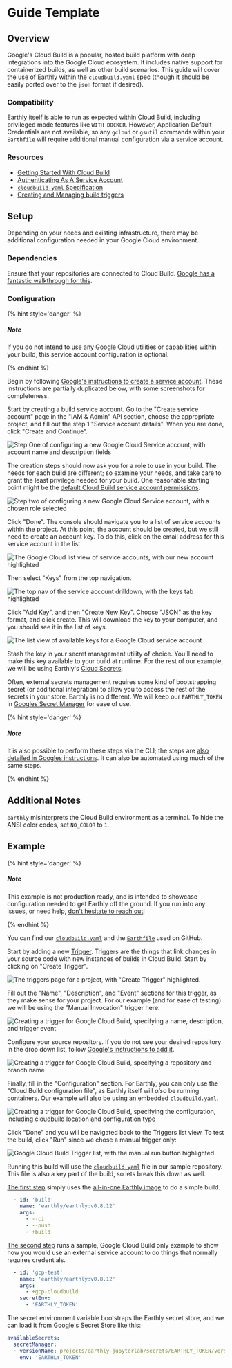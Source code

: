# Guide Template

## Overview

Google's Cloud Build is a popular, hosted build platform with deep integrations into the Google Cloud ecosystem. It includes native support for containerized builds, as well as other build scenarios. This guide will cover the use of Earthly within the `cloudbuild.yaml` spec (though it should be easily ported over to the `json` format if desired).

### Compatibility

Earthly itself is able to run as expected within Cloud Build, including privileged mode features like `WITH DOCKER`. However, Application Default Credentials are not available, so any `gcloud` or `gsutil` commands within your `Earthfile` will require additional manual configuration via a service account.

### Resources

 * [Getting Started With Cloud Build](https://cloud.google.com/build/docs/quickstart-build)
 * [Authenticating As A Service Account](https://cloud.google.com/docs/authentication/production)
 * [`cloudbuild.yaml` Specification](https://cloud.google.com/build/docs/build-config-file-schema)
 * [Creating and Managing build triggers](https://cloud.google.com/build/docs/automating-builds/create-manage-triggers)

## Setup

Depending on your needs and existing infrastructure, there may be additional configuration needed in your Google Cloud environment.

### Dependencies

Ensure that your repositories are connected to Cloud Build. [Google has a fantastic walkthrough for this](https://cloud.google.com/build/docs/automating-builds/create-manage-triggers#connect_repo).

### Configuration

{% hint style='danger' %}
##### Note

If you do not intend to use any Google Cloud utilities or capabilities within your build, this service account configuration is optional.

{% endhint %}

Begin by following [Google's instructions to create a service account](https://cloud.google.com/docs/authentication/production#create_service_account). These instructions are partially duplicated below, with some screenshots for completeness.

Start by creating a build service account. Go to the "Create service account" page in the "IAM & Admin" API section, choose the appropriate project, and fill out the step 1 "Service account details". When you are done, click "Create and Continue".

![Step One of configuring a new Google Cloud Service account, with account name and description fields](img/google-cloud-build-1.png)

The creation steps should now ask you for a role to use in your build. The needs for each build are different; so examine your needs, and take care to grant the least privilege needed for your build. One reasonable starting point might be the [default Cloud Build service account permissions](https://cloud.google.com/build/docs/cloud-build-service-account#default_permissions_of_service_account).

![Step two of configuring a new Google Cloud Service account, with a chosen role selected](img/google-cloud-build-2.png)

Click "Done". The console should navigate you to a list of service accounts within the project. At this point, the account should be created, but we still need to create an account key. To do this, click on the email address for this service account in the list.

![The Google Cloud list view of service accounts, with our new account highlighted](img/google-cloud-build-3.png)

Then select "Keys" from the top navigation.

![The top nav of the service account drilldown, with the keys tab highlighted](img/google-cloud-build-4.png)

Click "Add Key", and then "Create New Key". Choose "JSON" as the key format, and click create. This will download the key to your computer, and you should see it in the list of keys.

![The list view of available keys for a Google Cloud service account](img/google-cloud-build-5.png)

Stash the key in your secret management utility of choice. You'll need to make this key available to your build at runtime. For the rest of our example, we will be using Earthly's [Cloud Secrets](../../cloud/cloud-secrets.md).

Often, external secrets management requires some kind of bootstrapping secret (or additional integration) to allow you to access the rest of the secrets in your store. Earthly is no different. We will keep our `EARTHLY_TOKEN` in [Googles Secret Manager](https://cloud.google.com/build/docs/securing-builds/use-secrets) for ease of use.

{% hint style='danger' %}
##### Note

It is also possible to perform these steps via the CLI; the steps are [also detailed in Googles instructions](https://cloud.google.com/docs/authentication/production#command-line). It can also be automated using much of the same steps.

{% endhint %}

## Additional Notes

`earthly` misinterprets the Cloud Build environment as a terminal. To hide the ANSI color codes, set `NO_COLOR` to `1`.

## Example

{% hint style='danger' %}
##### Note

This example is not production ready, and is intended to showcase configuration needed to get Earthly off the ground. If you run into any issues, or need help, [don't hesitate to reach out](https://github.com/earthly/earthly/issues/new)!

{% endhint %}

You can find our [`cloudbuild.yaml`](https://github.com/earthly/ci-example-project/blob/main/cloudbuild.yaml) and the [`Earthfile`](https://github.com/earthly/ci-example-project/blob/main/Earthfile) used on GitHub.

Start by adding a new [Trigger](https://console.cloud.google.com/cloud-build/triggers). Triggers are the things that link changes in your source code with new instances of builds in Cloud Build. Start by clicking on "Create Trigger".

![The triggers page for a project, with "Create Trigger" highlighted.](img/google-cloud-build-6.png)

Fill out the "Name", "Description", and "Event" sections for this trigger, as they make sense for your project. For our example (and for ease of testing) we will be using the "Manual Invocation" trigger here.

![Creating a trigger for Google Cloud Build, specifying a name, description, and trigger event](img/google-cloud-build-7.png)

Configure your source repository. If you do not see your desired repository in the drop down list, follow [Google's instructions to add it](https://cloud.google.com/build/docs/automating-builds/create-manage-triggers#connect_repo).

![Creating a trigger for Google Cloud Build, specifying a repository and branch name](img/google-cloud-build-8.png)

Finally, fill in the "Configuration" section. For Earthly, you can only use the "Cloud Build configuration file", as Earthly itself will _also_ be running containers. Our example will also be using an embedded [`cloudbuild.yaml`](https://github.com/earthly/ci-example-project/blob/main/cloudbuild.yaml).

![Creating a trigger for Google Cloud Build, specifying the configuration, including cloudbuild location and configuration type](img/google-cloud-build-9.png)

Click "Done" and you will be navigated back to the Triggers list view. To test the build, click "Run" since we chose a manual trigger only:

![Google Cloud Build Trigger list, with the manual run button highlighted](img/google-cloud-build-10.png)

Running this build will use the [`cloudbuild.yaml`](https://github.com/earthly/ci-example-project/blob/main/cloudbuild.yaml) file in our sample repository. This file is also a key part of the build, so lets break this down as well.

[The first step](https://github.com/earthly/ci-example-project/blob/ea44992b020b52cb5a46920d5d11d4b8389ce19d/cloudbuild.yaml#L2-L6) simply uses the [all-in-one Earthly image](https://hub.docker.com/r/earthly/earthly) to do a simple build.

```yaml
  - id: 'build'
    name: 'earthly/earthly:v0.8.12'
    args:
      - --ci
      - --push
      - +build
```

[The second step](https://github.com/earthly/ci-example-project/blob/ea44992b020b52cb5a46920d5d11d4b8389ce19d/cloudbuild.yaml#L8-L13) runs a sample, Google Cloud Build only example to show how you would use an external service account to do things that normally requires credentials.

```yaml
  - id: 'gcp-test'
    name: 'earthly/earthly:v0.8.12'
    args:
      - +gcp-cloudbuild
    secretEnv:
      - 'EARTHLY_TOKEN'
```

The secret environment variable bootstraps the Earthly secret store, and we can load it from Google's Secret Store like this:

```yaml
availableSecrets:
  secretManager:
  - versionName: projects/earthly-jupyterlab/secrets/EARTHLY_TOKEN/versions/2
    env: 'EARTHLY_TOKEN'
```
